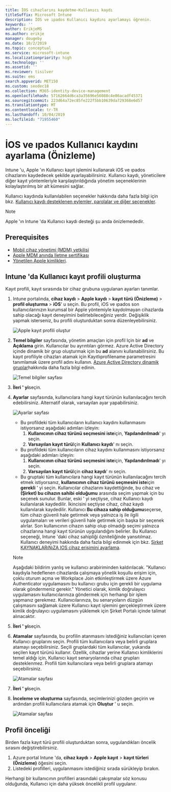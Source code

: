 ```yaml
---
title: İOS cihazlarını kaydetme-Kullanıcı kaydı
titleSuffix: Microsoft Intune
description: İOS ve ıpados Kullanıcı kaydını ayarlamayı öğrenin.
keywords: ''
author: ErikjeMS
ms.author: erikje
manager: dougeby
ms.date: 10/2/2019
ms.topic: conceptual
ms.service: microsoft-intune
ms.localizationpriority: high
ms.technology: ''
ms.assetid: ''
ms.reviewer: tisilver
ms.suite: ems
search.appverid: MET150
ms.custom: seodec18
ms.collection: M365-identity-device-management
ms.openlocfilehash: 57162664d6ca3a35696e56088c4e86acadf45371
ms.sourcegitcommit: 223d64a72ec85fe222f5bb10639da729368e6d57
ms.translationtype: MT
ms.contentlocale: tr-TR
ms.lasthandoff: 10/04/2019
ms.locfileid: "71955460"
---
```

# <a name="set-up-ios-and-ipados-user-enrollment-preview"></a>İOS ve ıpados Kullanıcı kaydını ayarlama (Önizleme)

Intune 'u, Apple 'ın Kullanıcı kayıt işlemini kullanarak iOS ve ıpados cihazlarını kaydedecek şekilde ayarlayabilirsiniz. Kullanıcı kaydı, yöneticilere diğer kayıt yöntemleriyle karşılaştırıldığında yönetim seçeneklerinin kolaylaştırılmış bir alt kümesini sağlar.

Kullanıcı kaydında kullanılabilen seçenekler hakkında daha fazla bilgi için bkz. [Kullanıcı kaydı desteklenen eylemler, parolalar ve diğer seçenekler](ios-user-enrollment-supported-actions.md).

> [!NOTE]
> Apple 'ın Intune 'da Kullanıcı kaydı desteği şu anda önizlemededir.

## <a name="prerequisites"></a>Prerequisites
- [Mobil cihaz yönetimi (MDM) yetkilisi](../fundamentals/mdm-authority-set.md)
- [Apple MDM anında Iletme sertifikası](apple-mdm-push-certificate-get.md)
- [Yönetilen Apple kimlikleri](https://support.apple.com/guide/apple-business-manager/mdm1c9622977/web).

## <a name="create-a-user-enrollment-profile-in-intune"></a>Intune 'da Kullanıcı kayıt profili oluşturma

Kayıt profili, kayıt sırasında bir cihaz grubuna uygulanan ayarları tanımlar. 

1. Intune portalında, **cihaz kaydı** > **Apple kaydı** > **kayıt türü (Önizleme)**  > **profil oluşturma** > **iOS**' u seçin. Bu profil, iOS ve ıpados son kullanıcılarınızın kurumsal bir Apple yöntemiyle kaydolmayan cihazlarda sahip olacağı kayıt deneyimini belirtebileceğiniz yerdir. Değişiklik yapmak isterseniz, bu profili oluşturduktan sonra düzenleyebilirsiniz.

    ![Apple kayıt profili oluştur](./media/ios-user-enrollment/create-profile.png)

2. **Temel bilgiler** sayfasında, yönetim amaçları için profil Için bir **ad** ve **Açıklama** girin. Kullanıcılar bu ayrıntıları görmez. Azure Active Directory içinde dinamik bir grup oluşturmak için bu **ad** alanını kullanabilirsiniz. Bu kayıt profiliyle cihazları atamak için Kayıtlıprofilename parametresini tanımlamak üzere profil adını kullanın. [Azure Active Directory dinamik gruplar](https://docs.microsoft.com/azure/active-directory/active-directory-groups-dynamic-membership-azure-portal#rules-for-devices)hakkında daha fazla bilgi edinin.

    ![Temel bilgiler sayfası](./media/ios-user-enrollment/basics-page.png)


3. **İleri ' yi**seçin.

4. **Ayarlar** sayfasında, kullanıcılara hangi kayıt türünün kullanılacağını tercih edebilirsiniz. Alternatif olarak, varsayılan ayar yapabilirsiniz.

    ![Ayarlar sayfası](./media/ios-user-enrollment/settings-page.png)

    - Bu profildeki tüm kullanıcıların kullanıcı kaydını kullanmasını istiyorsanız aşağıdaki adımları izleyin:
        1. **Kullanıcının cihaz türünü seçmesini iste**için, **Yapılandırılmadı**' yı seçin.
        2. **Varsayılan kayıt türü**Için **Kullanıcı kaydı**' nı seçin.
    - Bu profildeki tüm kullanıcıların cihaz kaydını kullanmasını istiyorsanız aşağıdaki adımları izleyin:
        1. **Kullanıcının cihaz türünü seçmesini iste**için, **Yapılandırılmadı**' yı seçin.
        2. **Varsayılan kayıt türü**Için **cihaz kaydı**' nı seçin.
    - Bu gruptaki tüm kullanıcılara hangi kayıt türünün kullanılacağını tercih etmek istiyorsanız, **kullanıcının cihaz türünü seçmesini iste**için **gerekli** ' yi seçin. Kullanıcılar cihazlarını kaydettiğinde, bu cihaz ve **(Şirket) bu cihazın sahibi** **olduğumu** arasında seçim yapmak için bu seçenek sunulur. Bunlar, eski ' yi seçtiyse, cihaz Kullanıcı kaydı kullanılarak kaydedilir. İkincisini seçtiyse cihaz, cihaz kaydı kullanılarak kaydedilir. Kullanıcı **Bu cihaza sahip olduğumu**seçerse, tüm cihazı güvenli hale getirmek veya yalnızca iş ile ilgili uygulamaları ve verileri güvenli hale getirmek için başka bir seçenek alırlar. Son kullanıcının cihazın sahip olup olmadığı seçimi yalnızca cihazlarına hangi kayıt türünün uygulandığını belirler. Bu Kullanıcı seçeneği, Intune 'daki cihaz sahipliği özniteliğinde yansıtılmaz. Kullanıcı deneyimi hakkında daha fazla bilgi edinmek için bkz. [Şirket KAYNAKLARıNıZA IOS cihaz erişimini ayarlama](https://docs.microsoft.com/intune-user-help/enroll-your-device-in-intune-ios).
    
    > [!NOTE]
    > Aşağıdaki bildirim yanlış ve kullanıcı arabiriminden kaldırılacak.
    > "Kullanıcı kaydıyla hedeflenen cihazlarda çalışmaya yönelik koşullu erişim için, çoklu oturum açma ve Workplace Join etkinleştirmek üzere Azure Authenticator uygulamasını bu kullanıcı grubu için gerekli bir uygulama olarak göndermeniz gerekir."
    > Yönetici olarak, kimlik doğrulayıcı uygulamasını kullanıcılarınıza göndermek için herhangi bir işlem yapmanız gerekmez. Kullanıcılarınıza, bu senaryoların düzgün çalışmasını sağlamak üzere Kullanıcı kayıt işlemini gerçekleştirmek üzere kimlik doğrulayıcı uygulamasını yüklemek için Şirket Portalı içinde talimat alınacaktır.

5. **İleri ' yi**seçin.

6. **Atamalar** sayfasında, bu profilin atanmasını istediğiniz kullanıcıları içeren Kullanıcı gruplarını seçin. Profili tüm kullanıcılara veya belirli gruplara atamayı seçebilirsiniz. Seçili gruplardaki tüm kullanıcılar, yukarıda seçilen kayıt türünü kullanır. Özellik, cihazlar yerine Kullanıcı kimliklerini temel aldığı için, Kullanıcı kayıt senaryolarında cihaz grupları desteklenmez. Profili tüm kullanıcılara veya belirli gruplara atamayı seçebilirsiniz.

    ![Atamalar sayfası](./media/ios-user-enrollment/assignments-page.png)

7. **İleri ' yi**seçin.

8. **İnceleme ve oluşturma** sayfasında, seçimlerinizi gözden geçirin ve ardından profili kullanıcılara atamak için **Oluştur** ' u seçin.

    ![Atamalar sayfası](./media/ios-user-enrollment/assignments-page.png)


## <a name="profile-priority"></a>Profil önceliği

Birden fazla kayıt türü profili oluşturduktan sonra, uygulandıkları öncelik sırasını değiştirebilirsiniz.

1. Azure portal Intune 'da, **cihaz kaydı** > **Apple kayıt** > **kayıt türleri (Önizleme)** öğesini seçin.
2. Listedeki profilleri, uygulanmasını istediğiniz sırada sürükleyip bırakın.

Herhangi bir kullanıcının profilleri arasındaki çakışmalar söz konusu olduğunda, Kullanıcı için daha yüksek öncelikli profil uygulanır.


